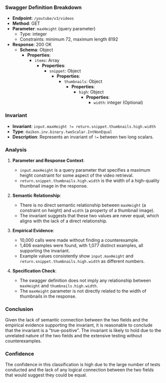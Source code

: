 ### Swagger Definition Breakdown

- **Endpoint**: `/youtube/v3/videos`
- **Method**: GET
- **Parameter**: `maxHeight` (query parameter)
  - Type: integer
  - Constraints: minimum 72, maximum length 8192
- **Response**: 200 OK
  - **Schema**: Object
    - **Properties**:
      - `items`: Array
        - **Properties**:
          - `snippet`: Object
            - **Properties**:
              - `thumbnails`: Object
                - **Properties**:
                  - `high`: Object
                    - **Properties**:
                      - `width`: integer (Optional)

### Invariant

- **Invariant**: `input.maxHeight != return.snippet.thumbnails.high.width`
- **Type**: `daikon.inv.binary.twoScalar.IntNonEqual`
- **Description**: Represents an invariant of `!=` between two long scalars.

### Analysis

1. **Parameter and Response Context**:
   - `input.maxHeight` is a query parameter that specifies a maximum height constraint for some aspect of the video retrieval.
   - `return.snippet.thumbnails.high.width` is the width of a high-quality thumbnail image in the response.

2. **Semantic Relationship**:
   - There is no direct semantic relationship between `maxHeight` (a constraint on height) and `width` (a property of a thumbnail image).
   - The invariant suggests that these two values are never equal, which aligns with the lack of a direct relationship.

3. **Empirical Evidence**:
   - 10,000 calls were made without finding a counterexample.
   - 1,406 examples were found, with 1,077 distinct examples, all supporting the invariant.
   - Example values consistently show `input.maxHeight` and `return.snippet.thumbnails.high.width` as different numbers.

4. **Specification Check**:
   - The swagger definition does not imply any relationship between `maxHeight` and `thumbnails.high.width`.
   - The `maxHeight` parameter is not directly related to the width of thumbnails in the response.

### Conclusion

Given the lack of semantic connection between the two fields and the empirical evidence supporting the invariant, it is reasonable to conclude that the invariant is a "true-positive". The invariant is likely to hold due to the unrelated nature of the two fields and the extensive testing without counterexamples.

### Confidence

The confidence in this classification is high due to the large number of tests conducted and the lack of any logical connection between the two fields that would suggest they could be equal.


